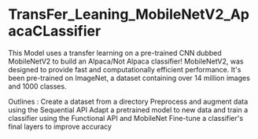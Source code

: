 # TransFer_Leaning_MobileNetV2_ApacaCLassifier
This Model uses a transfer learning on a pre-trained CNN dubbed MobileNetV2 to build an Alpaca/Not Alpaca classifier! 
MobileNetV2, was designed to provide fast and computationally efficient performance. It's been pre-trained on ImageNet, a dataset containing over 14 million images and 1000 classes.

Outlines  :
Create a dataset from a directory
Preprocess and augment data using the Sequential API
Adapt a pretrained model to new data and train a classifier using the Functional API and MobileNet
Fine-tune a classifier's final layers to improve accuracy
